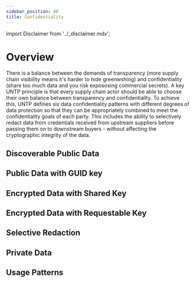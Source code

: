 ```yaml
---
sidebar_position: 40
title: Confidentiality
---
```


import Disclaimer from '../\_disclaimer.mdx';

<Disclaimer />

# Overview

There is a balance between the demands of transparency (more supply chain visibility means it's harder to hide greenwshing) and confidentiality (share too much data and you risk expososing commercial secrets). A key UNTP principle is that every supply chain actor should be able to choose their own balance between transparency and confidentiality. To achieve this, UNTP defines six data confidentiality patterns with different degrees of data protection so that they can be appropriately combined to meet the confidentiality goals of each party. This includes the ability to selectively redact data from credentials received from upstream suppliers before passing them on to downstream buyers - without affecting the cryptographic integrity of the data. 

## Discoverable Public Data

## Public Data with GUID key

## Encrypted Data with Shared Key

## Encrypted Data with Requestable Key

## Selective Redaction

## Private Data

## Usage Patterns


